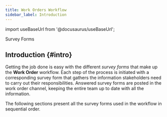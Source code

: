 ```yaml
---
title: Work Orders Workflow
sidebar_label: Introduction
---
```


import useBaseUrl from '@docusaurus/useBaseUrl'; 

<span className="hero__title">Survey Forms</span>
<br/>

## Introduction {#intro}

Getting the job done is easy with the different _survey forms_ that make up the **Work Order** workflow. Each step of the process is initiated with a corresponding survey form that gathers the information stakeholders need to carry out their responsibilities. Answered survey forms are posted in the work order channel, keeping the entire team up to date with all the information.

The following sections present all the survey forms used in the workflow in sequential order.


